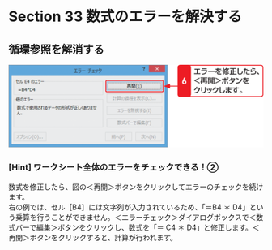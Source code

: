 # Section 33 数式のエラーを解決する

## 循環参照を解消する

![](008.png)

### [Hint] ワークシート全体のエラーをチェックできる！②

数式を修正したら、図の＜再開＞ボタンをクリックしてエラーのチェックを続けます。  
右の例では、セル［B4］には文字列が入力されているため、「＝B4 ＊ D4」という乗算を行うことができません。＜エラーチェック＞ダイアログボックスで＜数式バーで編集＞ボタンをクリックし、数式を「＝ C4 ＊ D4」と修正します。＜再開＞ボタンをクリックすると、計算が行われます。